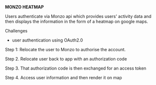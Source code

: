**MONZO HEATMAP**

Users authenticate via Monzo api which provides users' activity data and then displays the information in the form of a heatmap on google maps.

Challenges

- user authentication using OAuth2.0

Step 1: Relocate the user to Monzo to authorise the account.

Step 2. Relocate user back to app with an authorization code

Step 3. That authorization code is then exchanged for an access token

Step 4. Access user information and then render it on map


